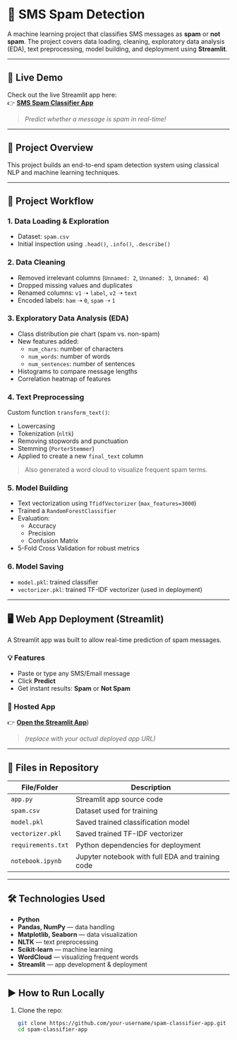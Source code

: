 # 📩 SMS Spam Detection

A machine learning project that classifies SMS messages as **spam** or **not spam**. The project covers data loading, cleaning, exploratory data analysis (EDA), text preprocessing, model building, and deployment using **Streamlit**.

---

## 🚀 Live Demo

Check out the live Streamlit app here:  
👉 [**SMS Spam Classifier App**](https://your-username.streamlit.app)  
> _Predict whether a message is spam in real-time!_

---

## 📌 Project Overview

This project builds an end-to-end spam detection system using classical NLP and machine learning techniques.

---

## 🔧 Project Workflow

### 1. **Data Loading & Exploration**
- Dataset: `spam.csv`
- Initial inspection using `.head()`, `.info()`, `.describe()`

### 2. **Data Cleaning**
- Removed irrelevant columns (`Unnamed: 2`, `Unnamed: 3`, `Unnamed: 4`)
- Dropped missing values and duplicates
- Renamed columns: `v1` ➝ `label`, `v2` ➝ `text`
- Encoded labels: `ham` ➝ `0`, `spam` ➝ `1`

### 3. **Exploratory Data Analysis (EDA)**
- Class distribution pie chart (spam vs. non-spam)
- New features added:
  - `num_chars`: number of characters
  - `num_words`: number of words
  - `num_sentences`: number of sentences
- Histograms to compare message lengths
- Correlation heatmap of features

### 4. **Text Preprocessing**
Custom function `transform_text()`:
- Lowercasing
- Tokenization (`nltk`)
- Removing stopwords and punctuation
- Stemming (`PorterStemmer`)
- Applied to create a new `final_text` column

> Also generated a word cloud to visualize frequent spam terms.

### 5. **Model Building**
- Text vectorization using `TfidfVectorizer` (`max_features=3000`)
- Trained a `RandomForestClassifier`
- Evaluation:
  - Accuracy
  - Precision
  - Confusion Matrix
- 5-Fold Cross Validation for robust metrics

### 6. **Model Saving**
- `model.pkl`: trained classifier
- `vectorizer.pkl`: trained TF-IDF vectorizer (used in deployment)

---

## 🖥️ Web App Deployment (Streamlit)

A Streamlit app was built to allow real-time prediction of spam messages.

### 💡 Features
- Paste or type any SMS/Email message
- Click **Predict**
- Get instant results: **Spam** or **Not Spam**

### 🔗 Hosted App  
👉 [**Open the Streamlit App**](https://sms-spam-detection-ziad-elkafoury.streamlit.app/)) 
> _(replace with your actual deployed app URL)_

---

## 📁 Files in Repository

| File/Folder       | Description                                      |
|-------------------|--------------------------------------------------|
| `app.py`          | Streamlit app source code                        |
| `spam.csv`        | Dataset used for training                        |
| `model.pkl`       | Saved trained classification model               |
| `vectorizer.pkl`  | Saved trained TF-IDF vectorizer                  |
| `requirements.txt`| Python dependencies for deployment               |
| `notebook.ipynb`  | Jupyter notebook with full EDA and training code |

---

## 🛠️ Technologies Used

- **Python**
- **Pandas, NumPy** — data handling
- **Matplotlib, Seaborn** — data visualization
- **NLTK** — text preprocessing
- **Scikit-learn** — machine learning
- **WordCloud** — visualizing frequent words
- **Streamlit** — app development & deployment

---

## ▶️ How to Run Locally

1. Clone the repo:
   ```bash
   git clone https://github.com/your-username/spam-classifier-app.git
   cd spam-classifier-app
